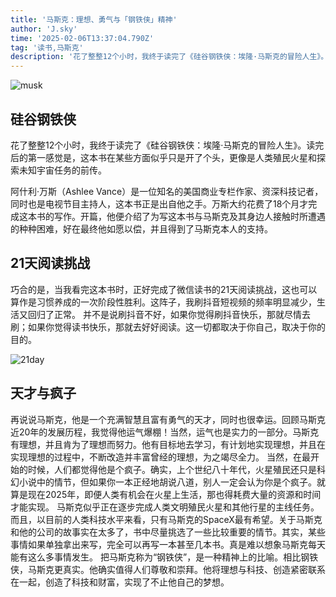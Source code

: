 ```yaml
---
title: '马斯克：理想、勇气与「钢铁侠」精神'
author: 'J.sky'
time: '2025-02-06T13:37:04.790Z'
tag: '读书,马斯克'
description: '花了整整12个小时，我终于读完了《硅谷钢铁侠：埃隆·马斯克的冒险人生》。读完后的第一感觉是，这本书在某些方面似乎只是开了个头，更像是人类殖民火星和探索未知宇宙任务的前传。'
---
```


![musk](https://www.suiyan.cc/assets/images/2025/musk.jpg)

## 硅谷钢铁侠

花了整整12个小时，我终于读完了《硅谷钢铁侠：埃隆·马斯克的冒险人生》。读完后的第一感觉是，这本书在某些方面似乎只是开了个头，更像是人类殖民火星和探索未知宇宙任务的前传。

阿什利·万斯（Ashlee Vance）是一位知名的美国商业专栏作家、资深科技记者，同时也是电视节目主持人，这本书正是出自他之手。万斯大约花费了18个月才完成这本书的写作。开篇，他便介绍了为写这本书与马斯克及其身边人接触时所遭遇的种种困难，好在最终他如愿以偿，并且得到了马斯克本人的支持。


## 21天阅读挑战

巧合的是，当我看完这本书时，正好完成了微信读书的21天阅读挑战，这也可以算作是习惯养成的一次阶段性胜利。这阵子，我刷抖音短视频的频率明显减少，生活又回归了正常。
并不是说刷抖音不好，如果你觉得刷抖音快乐，那就尽情去刷；如果你觉得读书快乐，那就去好好阅读。这一切都取决于你自己，取决于你的目的。

![21day](https://www.suiyan.cc/assets/images/2025/21day.png)

## 天才与疯子

再说说马斯克，他是一个充满智慧且富有勇气的天才，同时也很幸运。回顾马斯克近20年的发展历程，我觉得他运气爆棚！当然，运气也是实力的一部分。马斯克有理想，并且肯为了理想而努力。他有目标地去学习，有计划地实现理想，并且在实现理想的过程中，不断改造并丰富曾经的理想，为之竭尽全力。
当然，在最开始的时候，人们都觉得他是个疯子。确实，上个世纪八十年代，火星殖民还只是科幻小说中的情节，但如果你一本正经地胡说八道，别人一定会认为你是个疯子。就算是现在2025年，即便人类有机会在火星上生活，那也得耗费大量的资源和时间才能实现。
马斯克似乎正在逐步完成人类文明殖民火星和其他行星的主线任务。而且，以目前的人类科技水平来看，只有马斯克的SpaceX最有希望。关于马斯克和他的公司的故事实在太多了，书中尽量挑选了一些比较重要的情节。其实，某些事情如果单独拿出来写，完全可以再写一本甚至几本书。真是难以想象马斯克每天能有这么多事情发生。
把马斯克称为“钢铁侠”，是一种精神上的比喻。相比钢铁侠，马斯克更真实。他确实值得人们尊敬和崇拜。他将理想与科技、创造紧密联系在一起，创造了科技和财富，实现了不止他自己的梦想。
